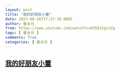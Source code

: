 ```yaml
---
layout: post
title: "我的好朋友小董"
date: 2023-08-26T17:37:38.000Z
author: 崔永元
from: https://www.youtube.com/watch?v=655Qi5gcvZg
tags: [ 崔永元 ]
comments: True
categories: [ 崔永元 ]
---
```

<!--1693071458000-->
[我的好朋友小董](https://www.youtube.com/watch?v=655Qi5gcvZg)
------

<div>

</div>
